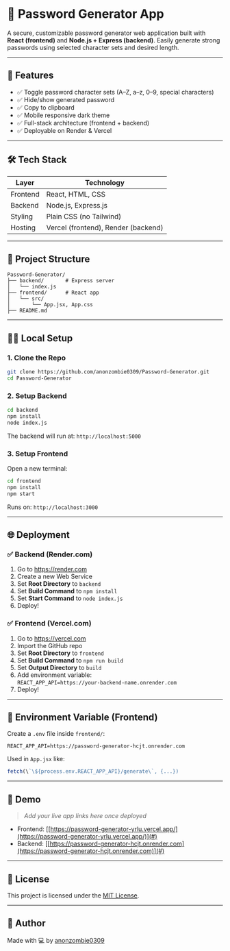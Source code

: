 # 🔐 Password Generator App

A secure, customizable password generator web application built with **React (frontend)** and **Node.js + Express (backend)**. Easily generate strong passwords using selected character sets and desired length.

---

## 🚀 Features

- ✅ Toggle password character sets (A–Z, a–z, 0–9, special characters)
- ✅ Hide/show generated password
- ✅ Copy to clipboard
- ✅ Mobile responsive dark theme
- ✅ Full-stack architecture (frontend + backend)
- ✅ Deployable on Render & Vercel

---

## 🛠️ Tech Stack

| Layer     | Technology            |
|-----------|------------------------|
| Frontend  | React, HTML, CSS       |
| Backend   | Node.js, Express.js    |
| Styling   | Plain CSS (no Tailwind) |
| Hosting   | Vercel (frontend), Render (backend)

---

## 📂 Project Structure

```
Password-Generator/
├── backend/       # Express server
│   └── index.js
├── frontend/      # React app
│   └── src/
│       └── App.jsx, App.css
├── README.md
```

---

## 🧑‍💻 Local Setup

### 1. Clone the Repo

```bash
git clone https://github.com/anonzombie0309/Password-Generator.git
cd Password-Generator
```

### 2. Setup Backend

```bash
cd backend
npm install
node index.js
```

The backend will run at: `http://localhost:5000`

### 3. Setup Frontend

Open a new terminal:

```bash
cd frontend
npm install
npm start
```

Runs on: `http://localhost:3000`

---

## 🌐 Deployment

### ✅ Backend (Render.com)

1. Go to https://render.com
2. Create a new Web Service
3. Set **Root Directory** to `backend`
4. Set **Build Command** to `npm install`
5. Set **Start Command** to `node index.js`
6. Deploy!

### ✅ Frontend (Vercel.com)

1. Go to https://vercel.com
2. Import the GitHub repo
3. Set **Root Directory** to `frontend`
4. Set **Build Command** to `npm run build`
5. Set **Output Directory** to `build`
6. Add environment variable:  
   `REACT_APP_API=https://your-backend-name.onrender.com`
7. Deploy!

---

## 🔗 Environment Variable (Frontend)

Create a `.env` file inside `frontend/`:

```
REACT_APP_API=https://password-generator-hcjt.onrender.com
```

Used in `App.jsx` like:

```js
fetch(\`\${process.env.REACT_APP_API}/generate\`, {...})
```

---

## 📸 Demo

> _Add your live app links here once deployed_

- Frontend: [[https://password-generator-yrlu.vercel.app/](https://password-generator-yrlu.vercel.app/)](#)
- Backend: [[https://password-generator-hcjt.onrender.com](https://password-generator-hcjt.onrender.com)](#)

---

## 📄 License

This project is licensed under the [MIT License](LICENSE).

---

## 🙌 Author

Made with 💻 by [anonzombie0309](https://github.com/anonzombie0309)
